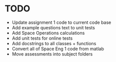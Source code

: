 # TODO

- Update assignment 1 code to current code base
- Add example questions text to unit tests
- Add Space Operations calculations
- Add unit tests for online tests
- Add docstrings to all classes + functions
- Convert all of Space Eng 1 code from matlab
- Move assessments into subject folders

